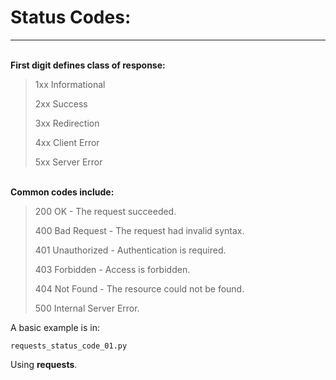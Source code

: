 # Status Codes: #
---
<br>
<strong>First digit defines class of response:</strong>
<br>

> 1xx Informational
> 
> 2xx Success
> 
> 3xx Redirection
> 
> 4xx Client Error
> 
> 5xx Server Error


<br>
<strong>Common codes include:</strong>
<br>

> 200 OK - The request succeeded.
> 
> 400 Bad Request - The request had invalid syntax.
> 
> 401 Unauthorized - Authentication is required.
> 
> 403 Forbidden - Access is forbidden.
> 
> 404 Not Found - The resource could not be found.
> 
> 500 Internal Server Error.


A basic example is in:


    requests_status_code_01.py


Using **requests**. 
